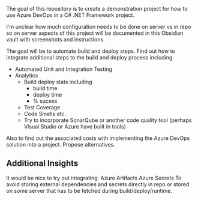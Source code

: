 The goal of this repository is to create a demonstration project for how to use Azure DevOps in a C# .NET Framework project.

I'm unclear how much configuration needs to be done on server vs in repo so on server aspects of this project will be documented in this Obsidian vault with screenshots and instructions.

The goal will be to automate build and deploy steps. Find out how to integrate additional steps to the build and deploy process including:
- Automated Unit and Integration Testing
- Analytics
	- Build deploy stats including 
		- build time
		- deploy time
		- % sucess
	- Test Coverage
	- Code Smells etc.
	- Try  to incorporate SonarQube or another code quality tool (perhaps Visual Studio or Azure have built in tools)

Also to find out the associated costs with implementing the Azure DevOps solution into a project. Propose alternatives.

## Additional Insights
It would be nice to try out integrating:
Azure Artifacts
Azure Secrets
To avoid storing external dependencies and secrets directly in repo or stored on some server that has to be fetched during build/deploy/runtime.